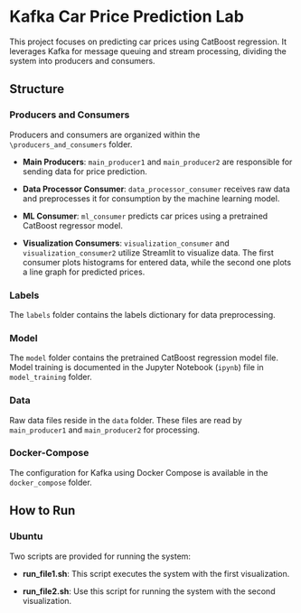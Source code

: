 # Kafka Car Price Prediction Lab

This project focuses on predicting car prices using CatBoost regression. It leverages Kafka for message queuing and stream processing, dividing the system into producers and consumers.

## Structure

### Producers and Consumers

Producers and consumers are organized within the `\producers_and_consumers` folder.

- **Main Producers**: `main_producer1` and `main_producer2` are responsible for sending data for price prediction.

- **Data Processor Consumer**: `data_processor_consumer` receives raw data and preprocesses it for consumption by the machine learning model.

- **ML Consumer**: `ml_consumer` predicts car prices using a pretrained CatBoost regressor model.

- **Visualization Consumers**: `visualization_consumer` and `visualization_consumer2` utilize Streamlit to visualize data. The first consumer plots histograms for entered data, while the second one plots a line graph for predicted prices.

### Labels

The `labels` folder contains the labels dictionary for data preprocessing.

### Model

The `model` folder contains the pretrained CatBoost regression model file. Model training is documented in the Jupyter Notebook (`ipynb`) file in `model_training` folder.

### Data

Raw data files reside in the `data` folder. These files are read by `main_producer1` and `main_producer2` for processing.

### Docker-Compose

The configuration for Kafka using Docker Compose is available in the `docker_compose` folder.

## How to Run

### Ubuntu

Two scripts are provided for running the system:

- **run_file1.sh**: This script executes the system with the first visualization.

- **run_file2.sh**: Use this script for running the system with the second visualization.
